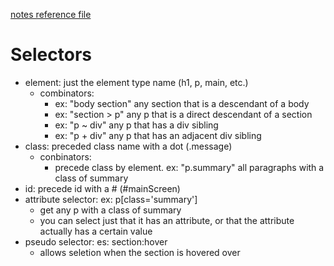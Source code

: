[notes reference file](./notes.md)

# Selectors
* element: just the element type name (h1, p, main, etc.)
    * combinators: 
        * ex: "body section" any section that is a descendant of a body
        * ex: "section > p" any p that is a direct descendant of a section
        * ex: "p ~ div" any p that has a div sibling
        * ex: "p + div" any p that has an adjacent div sibling
* class: preceded class name with a dot (.message)
    * conbinators:
        * precede class by element. ex: "p.summary" all paragraphs with a class of summary
* id: precede id with a # (#mainScreen)
* attribute selector: ex: p[class='summary']
    * get any p with a class of summary
    * you can select just that it has an attribute, or that the attribute actually has a certain value
* pseudo selector: es: section:hover
    * allows seletion when the section is hovered over